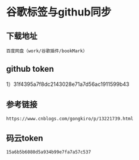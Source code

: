 # 谷歌标签与github同步

## 下载地址

```
百度网盘（work/谷歌插件/bookMark）
```

## github token

1）31f4395a7f8dc2143028e71a7d56ac1911599b43

## 参考链接

```
https://www.cnblogs.com/gongkiro/p/13221739.html
```

## 码云token

```
15a6b5b6080d5a934b99e7fa7a57c537
```

